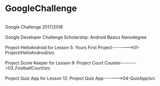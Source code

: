 # GoogleChallenge
<br> Google Challenge 2017/2018  </br>
<br> Google Developer Challenge Scholarship: Android Basics Nanodegree </br>
<br> Project HelloAndroid for Lesson 5: Yours First Project-------->01-Project/HelloAndroid/src </br>
<br> Project Score Keeper for Lesson 9: Project Court Counter-------->03_FootballCourt/src	</br>
<br> Project Quiz App for Lesson 12: Project Quiz App------->04-QuizApp/src </br>
